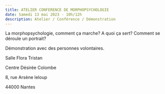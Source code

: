 ```yaml
---
title: ATELIER CONFERENCE DE MORPHOPSYCHOLOGIE
date: Samedi 13 mai 2023 - 10h/12h
description: Atelier / Conférence / Démonstration
---
```

La morphopsychologie, comment ça marche? A quoi ça sert? Comment se déroule un portrait?

Démonstration avec des personnes volontaires.

Salle Flora Tristan

Centre Désirée Colombe

8, rue Arsène leloup

44000 Nantes